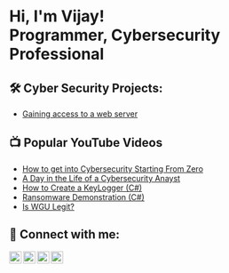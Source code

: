 <h1>Hi, I'm Vijay! <br/>Programmer, Cybersecurity Professional</h1>

<h2>🛠️ Cyber Security Projects:</h2>

- [Gaining access to a web server](https://github.com/JaySeeram/Gaining-Access-to-a-Web-Server)

<h2>📺 Popular YouTube Videos</h2>

- [How to get into Cybersecurity Starting From Zero](https://www.youtube.com/watch?v=a83ASGn_V_s)
- [A Day in the Life of a Cybersecurity Anayst](https://www.youtube.com/watch?v=uHy3oM7NnoU)
- [How to Create a KeyLogger (C#)](https://www.youtube.com/watch?v=N-L9hklSlNk)
- [Ransomware Demonstration (C#)](https://www.youtube.com/watch?v=OfvdQeh79s0)
- [Is WGU Legit?](https://www.youtube.com/watch?v=E2MwRWxDBkA)

<h2> 🤳 Connect with me:</h2>

[<img align="left" alt="JoshMadakor | YouTube" width="22px" src=https://imgur.com/qsqE8xR.png />][youtube]
[<img align="left" alt="JoshMadakor | Twitter" width="22px" src=https://imgur.com/Cu9syns.png />][twitter]
[<img align="left" alt="JoshMadakor | LinkedIn" width="22px" src=https://imgur.com/4CrRGbp.png />][linkedin]
[<img align="left" alt="JoshMadakor | Instagram" width="22px" src=https://imgur.com/EuPObyI.png />][instagram]

[twitter]: https://twitter.com/jayseeram03
[youtube]: https://www.youtube.com/channel/UCvz0gh0u0OlVqAxpyNCRlHw
[instagram]: https://www.instagram.com/vjaycodes/
[linkedin]: LinkedIn

<!--
**joshmadakor1/joshmadakor1** is a ✨ _special_ ✨ repository because its `README.md` (this file) appears on your GitHub profile.

Here are some ideas to get you started:

- 🔭 I’m currently working on ...
- 🌱 I’m currently learning ...
- 👯 I’m looking to collaborate on ...
- 🤔 I’m looking for help with ...
- 💬 Ask me about ...
- 📫 How to reach me: ...
- 😄 Pronouns: ...
- ⚡ Fun fact: ...
-->
